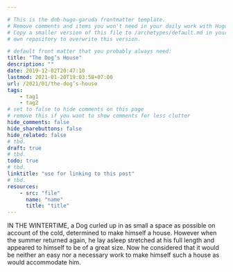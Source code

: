 ```yaml
---

# This is the dnb-hugo-garuda frontmatter template. 
# Remove comments and items you won't need in your daily work with Hugo.
# Copy a smaller version of this file to /archetypes/default.md in your
# own repository to overwrite this version.

# default front matter that you probably always need:
title: "The Dog’s House"
description: ""
date: 2019-12-02T20:47:10
lastmod: 2021-01-20T19:03:58+07:00
url: /2021/01/the-dog’s-house
tags:
    - tag1
    - tag2
# set to false to hide comments on this page
# remove this if you want to show comments for less clutter
hide_comments: false
hide_sharebuttons: false
hide_related: false
# tbd.
draft: true
# tbd.
todo: true
# tbd.
linktitle: "use for linking to this post"
# tbd.
resources:
    - src: "file"
      name: "name"
      title: "title"
---
```

IN THE WINTERTIME, a Dog curled up in as small a space as possible on account of the cold, determined to make himself a house. However when the summer returned again, he lay asleep stretched at his full length and appeared to himself to be of a great size. Now he considered that it would be neither an easy nor a necessary work to make himself such a house as would accommodate him.
